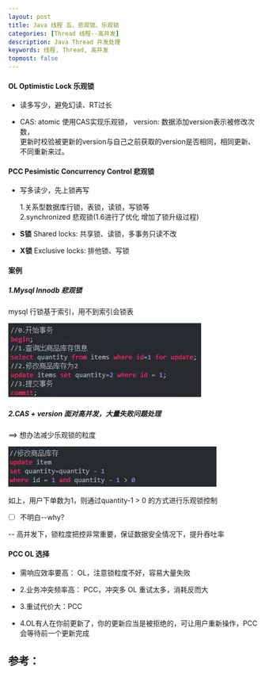 ```yaml
---
layout: post
title: Java 线程 五、悲观锁、乐观锁
categories: [Thread 线程--高并发]
description: Java Thread 并发处理
keywords: 线程, Thread, 高并发
topmost: false
---
```


#### OL Optimistic Lock 乐观锁

- 读多写少，避免幻读、RT过长

- CAS: atomic 使用CAS实现乐观锁， version: 数据添加version表示被修改次数，  
  更新时校验被更新的version与自己之前获取的version是否相同，相同更新、不同重新来过。



#### PCC Pesimistic Concurrency Control 悲观锁

- 写多读少，先上锁再写

  1.关系型数据库行锁，表锁，读锁，写锁等  
  2.synchronized 悲观锁(1.6进行了优化 增加了锁升级过程)

- **S锁** Shared locks:        共享锁、读锁，多事务只读不改

- **X锁** Exclusive locks:    排他锁、写锁



#### 案例

##### 1.Mysql Innodb 悲观锁

mysql 行锁基于索引，用不到索引会锁表

![1.MysqlInnodb悲观锁](/images/posts/2016-07-02-thread-pcc-ol/1.MysqlInnodb悲观锁.png)

##### 2.CAS + version 面对高并发，大量失败问题处理

==> 想办法减少乐观锁的粒度

![CASversion](/images/posts/2016-07-02-thread-pcc-ol/CASversion.png)

如上，用户下单数为1，则通过quantity-1 > 0 的方式进行乐观锁控制

- [ ] 不明白--why?

-- 高并发下，锁粒度把控非常重要，保证数据安全情况下，提升吞吐率



#### PCC OL 选择

- 需响应效率要高： OL，注意锁粒度不好，容易大量失败 

- 2.业务冲突频率高： PCC，冲突多 OL 重试太多，消耗反而大 

- 3.重试代价大：PCC 

- 4.OL有人在你前更新了，你的更新应当是被拒绝的，可让用户重新操作，PCC会等待前一个更新完成








## 参考：

